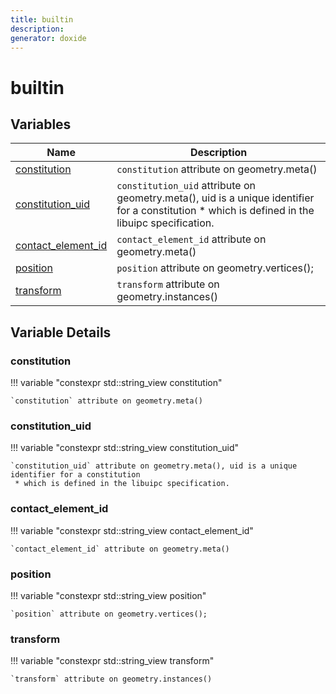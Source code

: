 ```yaml
---
title: builtin
description: 
generator: doxide
---
```



# builtin



## Variables

| Name | Description |
| ---- | ----------- |
| [constitution](#constitution) | `constitution` attribute on geometry.meta()  |
| [constitution_uid](#constitution_uid) | `constitution_uid` attribute on geometry.meta(), uid is a unique identifier for a constitution * which is defined in the libuipc specification.  |
| [contact_element_id](#contact_element_id) | `contact_element_id` attribute on geometry.meta()  |
| [position](#position) | `position` attribute on geometry.vertices();  |
| [transform](#transform) | `transform` attribute on geometry.instances()  |

## Variable Details

### constitution<a name="constitution"></a>

!!! variable "constexpr std::string_view constitution"

    
    
    `constitution` attribute on geometry.meta()
     
    
    
    

### constitution_uid<a name="constitution_uid"></a>

!!! variable "constexpr std::string_view constitution_uid"

    
    
    `constitution_uid` attribute on geometry.meta(), uid is a unique identifier for a constitution
     * which is defined in the libuipc specification.
     
    
    
    

### contact_element_id<a name="contact_element_id"></a>

!!! variable "constexpr std::string_view contact_element_id"

    
    
    `contact_element_id` attribute on geometry.meta()
     
    
    
    

### position<a name="position"></a>

!!! variable "constexpr std::string_view position"

    
    
    `position` attribute on geometry.vertices();
     
    
    
    

### transform<a name="transform"></a>

!!! variable "constexpr std::string_view transform"

    
    
    `transform` attribute on geometry.instances()
     
    
    
    

